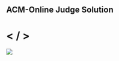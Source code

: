 <h2>ACM-Online Judge Solution</h2>
<h1> < / > </h1>
<img src="https://lythanh.xyz/img/portfolio/cabin.png">
 
